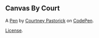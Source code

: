 Canvas By Court
---------------


A [Pen](https://codepen.io/cdp1587/pen/pwMpZo) by [Courtney Pastorick](http://codepen.io/cdp1587) on [CodePen](http://codepen.io/).

[License](https://codepen.io/cdp1587/pen/pwMpZo/license).